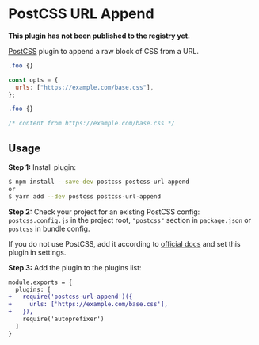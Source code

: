 # PostCSS URL Append

**This plugin has not been published to the registry yet.**

[PostCSS](https://github.com/postcss/postcss) plugin to append a raw block of CSS from a URL.

```css
.foo {}
```

```js
const opts = {
  urls: ["https://example.com/base.css"],
};
```

```css
.foo {}

/* content from https://example.com/base.css */
```

## Usage

**Step 1:** Install plugin:

```sh
$ npm install --save-dev postcss postcss-url-append
or
$ yarn add --dev postcss postcss-url-append
```

**Step 2:** Check your project for an existing PostCSS config: `postcss.config.js` in the project root, `"postcss"` section in `package.json` or `postcss` in bundle config.

If you do not use PostCSS, add it according to [official docs](https://github.com/postcss/postcss#usage) and set this plugin in settings.

**Step 3:** Add the plugin to the plugins list:

```diff
module.exports = {
  plugins: [
+   require('postcss-url-append')({
+     urls: ['https://example.com/base.css'],
+   }),
    require('autoprefixer')
  ]
}
```
